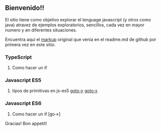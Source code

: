 ## Bienvenido!!

El sitio tiene como objetivo explorar el lenguage javascript (y otros como java) atravez de ejemplos exploratorios, sencillos, cada vez en mayor numero y en diferentes situaciones.

Encuentra aqui el [markup](https://raw.githubusercontent.com/israel-altamira/israel-altamira.github.io/master/markdown-sample.md) original que venia en el readme.md de github por primera vez en este sitio.


### TypeScript
1. Como hacer un if

### Javascript ES5
1. tipos de primitivas en js-es5 [goto->](http://israel-altamira.github.io/sample.html)
[goto->](https://raw.githubusercontent.com/israel-altamira/5_js/master/1_primitivas.html)
### Javascript ES6
1. Como hacer un if [go->]


Gracias! Bon appetit!
